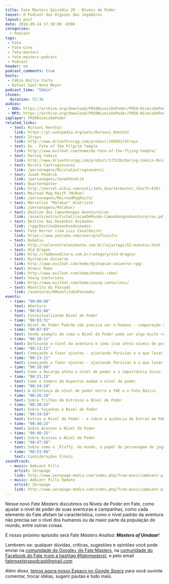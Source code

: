 ```yaml
---
title: Fate Masters Episódio 20 - Níveis de Poder
teaser: O Podcast dos Algozes dos Jogadores
layout: post
date: 2016-09-24 17:30:00 -0300
categories:
  - Podcast
tags:
 - Fate
 - Fate-Core
 - fate-masters
 - fate-masters-podcast
 - Podcast
header: no
podcast_comments: true 
hosts:
 - Fábio Emilio Costa
 - Rafael Sant'Anna Meyer
podcast_time: "53min"
itunes:
  duration: 53:36
audios:
 - OGG: https://archive.org/download/FM20NiveisDePoder/FM20-NiveisDePoder.ogg       
 - MP3: https://archive.org/download/FM20NiveisDePoder/FM20-NiveisDePoder.mp3
iaplayer: FM20NiveisDePoder
related_links:
  - text: Rurouni Kenshin
    link: https://pt.wikipedia.org/wiki/Rurouni_Kenshin
  - text: Strays
    link: http://www.drivethrurpg.com/product/169261/Strays
  - text: Do - Fate of the Pilgrim Temple
    link: http://www.evilhat.com/home/do-fate-of-the-flying-temple/
  - text: Daring Comics
    link: http://www.drivethrurpg.com/product/173130/Daring-Comics-RolePlaying-Game
  - text: Nicola Castrogiovanni
    link: /personagens/NicolaCastrogiovanni/
  - text: Jonah Pendrik
    link: /personagens/JonahPendrik
  - text: Quartermaster
    link: http://marvel.wikia.com/wiki/John_Quartermaster_(Earth-616)
  - text: Mairead Mag Raith (McRae)
    link: /personagens/MaireadMagRaith/
  - text: Marcellus "Malakar" Alatriste
    link: /personagens/Malakar/
  - text: Destino dos Camundongos Aventureiros
    link: /assets/extra/FichaCriacaoDeMundo-CamundongosAventureiros.pdf
  - text: Destino dos Desenhos Animados
    link: /rpg/DestinoDesenhosAnimados
  - text: Fate Horror (com Luiz Cavalheiro)
    link: https://www.youtube.com/user/profluisfcc
  - text: Bukatsu
    link: http://solarentretenimento.com.br/loja/rpgs/52-bukatsu.html
  - text: Old Dragon
    link: http://redboxeditora.com.br/category/old-dragon/
  - text: Dystopian Universe
    link: http://www.evilhat.com/home/dystopian-universe-rpg/
  - text: Atomic Robo
    link: http://www.evilhat.com/home/atomic-robo/
  - text: Young Centurions
    link: http://www.evilhat.com/home/young-centurions/
  - text: Monólito do Passado
    link: /aventuras/OMonolitoDoPassado/
events:
  - time: "00:00:08"
    text: Abertura
  - time: "00:01:06"
    text: Conceitualizando Nível de Poder
  - time: "00:03:31"
    text: Nível de Poder Padrão não precisa ser o humano - comparação de nível relativo
  - time: "00:07:03"
    text: Vendo exemplo de como o Nível de Poder pode ser algo muito relativo (ou _Kuririn vs Goku_ ou _Yahito vs Kenshin_)
  - time: "00:10:11"
    text: Definindo o nível da aventura e como isso afeta níveis de perícias e afins
  - time: "00:13:21"
    text: Começando a fazer ajustes - ajustando Perícias e o que levar em consideração ao definir o Nível de Poder
  - time: "00:13:21"
    text: Começando a fazer ajustes - ajustando Perícias e o que levar em consideração ao definir o Nível de Poder
  - time: "00:18:00"
    text: Como a Recarga afeta o nível de poder e a importância disso
  - time: "00:21:15"
    text: Como o número de Aspectos mudam o nível de poder
  - time: "00:24:24"
    text: A diferença de nível de poder entre o FAE e o Fate Básico
  - time: "00:26:19"
    text: Sobre Trilhas de Estresse e Nível de Poder
  - time: "00:30:43"
    text: Sobre Façanhas e Nível de Poder
  - time: "00:34:59"
    text: Extras e Nível de Poder - e sobre a ausência de Extras em FAE
  - time: "00:40:25"
    text: Sobre Acessos e Nível de Poder
  - time: "00:40:25"
    text: Sobre Acessos e Nível de Poder
  - time: "00:47:56"
    text: Sobre como o _Fluffy_ do mundo, o papel do personagem do jogador e o nível de poder
  - time: "00:51:06"
    text: Considerações Finais
soundtrack:
  - music: Ambient Pills
    artist: Zeropage
    link: http://www.zeropage-media.com/index.php/free-music/ambient-pills
  - music: Ambient Pills Update
    artist: Zeropage
    link: http://www.zeropage-media.com/index.php/free-music/ambient-pills-update
---
```


Nesse novo _Fate Masters_ discutimos os Níveis de Poder em Fate, como ajustar o nível de poder de suas aventuras e campanhas, como cada elemento do Fate afetam tal característica, como o nível padrão da aventura não precisa ser o nível dos humanos ou da maior parte da população do mundo, entre outras coisas.

E nosso próximo episódio será _Fate Masters Analisa: __Masters of Umdaar___!

Lembrem-se: qualquer  dúvidas, críticas, sugestões  e opiniões você pode enviar na [comunidade do Google+ do Fate Masters][gplus], na [comunidade do Facebook do Fate (com a hashtag _#fatemasters_)][fb], e pelo email <fatemasterspodcast@gmail.com>

Além disso, [temos agora nosso Espaço no _Google Space_][spaces] para você ouvinte comentar, trocar idéias, sugerir pautas e tudo mais.

[gplus]: https://plus.google.com/communities/100913016060492249875
[fb]: https://www.facebook.com/groups/faterpgbrasil/
[spaces]: https://goo.gl/spaces/gFqsaUsaSJN1boHH9
